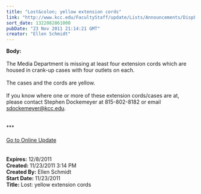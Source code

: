 ```yaml
---
title: "Lost&colon; yellow extension cords"
link: "http://www.kcc.edu/FacultyStaff/update/Lists/Announcements/DispForm.aspx?ID=527"
sort_date: 1322082861000
pubDate: "23 Nov 2011 21:14:21 GMT"
creator: "Ellen Schmidt"
---
```


<div><b>Body:</b> <div class="ExternalClass95EF3BB0D3CC4B75B8FE9F04EF465032"><div><br />The Media Department is missing at least four extension cords which are housed in crank-up cases with four outlets on each.</div>
<div><br />The cases and the cords are yellow.</div>
<div><br />If you know where one or more of these extension cords/cases are at, please contact Stephen Dockemeyer at 815-802-8182 or email <a href="mailto:sdockemeyer@kcc.edu">sdockemeyer@kcc.edu</a>.<br /> <br />
<div>
<div> </div>
<div>***</div>
<div> </div>
<div><a href="/FacultyStaff/update/Pages/dailyupdate.aspx">Go to Online Update</a></div><br /></div>
<div> </div></div></div></div>
<div><b>Expires:</b> 12/8/2011</div>
<div><b>Created:</b> 11/23/2011 3:14 PM</div>
<div><b>Created By:</b> Ellen Schmidt</div>
<div><b>Start Date:</b> 11/23/2011</div>
<div><b>Title:</b> Lost: yellow extension cords</div>
